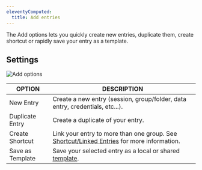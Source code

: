 ```yaml
---
eleventyComputed:
  title: Add entries
---
```

The Add options lets you quickly create new entries, duplicate them, create shortcut or rapidly save your entry as a template.

## Settings
![Add options](https://cdnweb.devolutions.net/docs/docs_en_rdm_mac_clip10333.png)

| OPTION           | DESCRIPTION                                                                                   |
|------------------|-----------------------------------------------------------------------------------------------|
| New Entry        | Create a new entry (session, group/folder, data entry, credentials, etc...).                  |
| Duplicate Entry  | Create a duplicate of your entry.                                                             |
| Create Shortcut  | Link your entry to more than one group. See [Shortcut/Linked Entries](/rdm/mac/commands/edit/entries/shortcut/) for more information. |
| Save as Template | Save your selected entry as a local or shared [template](/rdm/mac/commands/file/templates/). |
